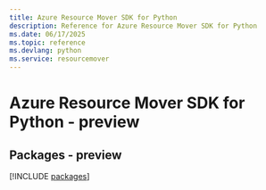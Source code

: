 ```yaml
---
title: Azure Resource Mover SDK for Python
description: Reference for Azure Resource Mover SDK for Python
ms.date: 06/17/2025
ms.topic: reference
ms.devlang: python
ms.service: resourcemover
---
```

# Azure Resource Mover SDK for Python - preview
## Packages - preview
[!INCLUDE [packages](resource-mover-index.md)]